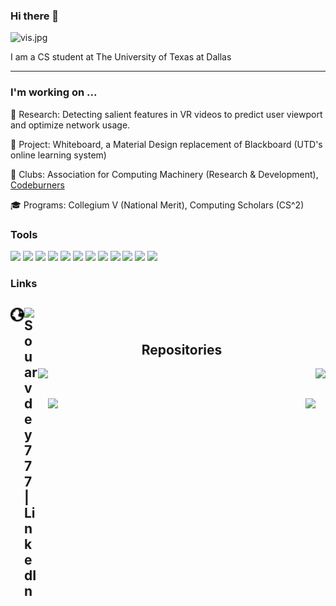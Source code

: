 ### Hi there 👋

![vis.jpg](https://visitor-badge.glitch.me/badge?page_id=sunnyguan)

I am a CS student at The University of Texas at Dallas 

---

### I'm working on ...
 
 🔭 Research: Detecting salient features in VR videos to predict user viewport and optimize network usage.
 
 🌱 Project: Whiteboard, a Material Design replacement of Blackboard (UTD's online learning system)
 
 👯 Clubs: Association for Computing Machinery (Research & Development), [Codeburners](https://open.kattis.com/users/sunny-guan)
 
 🎓 Programs: Collegium V (National Merit), Computing Scholars (CS^2)

### Tools

<img src="http://img.shields.io/badge/-Java-000000?style=flat&logo=java&logoColor=FFFFFF"> <img src="https://img.shields.io/badge/-HTML5-E34F26?style=flat&logo=html5&logoColor=white">
<img src="https://img.shields.io/badge/-CSS3-1572B6?style=flat&logo=css3&logoColor=white">
<img src="https://img.shields.io/badge/-JavaScript-eed718?style=flat&logo=javascript&logoColor=ffffff">
<img src="https://img.shields.io/badge/-React-000000?style=flat&logo=react&logoColor=00c8ff">
<img src="https://img.shields.io/badge/-Angular-004444?style=flat&logo=angular&logoColor=00c8ff">
<img src="https://img.shields.io/badge/-Node.js-3C873A?style=flat&logo=Node.js&logoColor=white">
<img src="http://img.shields.io/badge/-Git-F1502F?style=flat&logo=git&logoColor=FFFFFF">
<img src="http://img.shields.io/badge/-Github-000000?style=flat&logo=github&logoColor=FFFFFF">
<img src="http://img.shields.io/badge/-VS%20Code-007ACC?style=flat&logo=visual%20studio%20code&logoColor=white">
<img src="http://img.shields.io/badge/-Heroku-430098?style=flat&logo=heroku&logoColor=white">
<img src="https://img.shields.io/badge/-Flask-AAAAAA?style=flat&logo=flask&logoColor=00c8ff%22">

### Links


[<img align="left" alt="Souarvdey777" width="22px" src="https://raw.githubusercontent.com/iconic/open-iconic/master/svg/globe.svg" />](www.sguan.me)
[<img align="left" alt="Souarvdey777 | LinkedIn" width="22px" src="https://cdn.jsdelivr.net/npm/simple-icons@v3/icons/linkedin.svg" />](https://www.linkedin.com/in/sunny-guan/)
<br>
---

<h2 align="center">Repositories</h2>

<p width="100%" align="center">
  <a align="left" href="https://github.com/sunnyguan/whiteboard" title="Algorithms"><img align="left" height="135" src="https://github-readme-stats.vercel.app/api/pin/?username=sunnyguan&repo=whiteboard&show_owner=false"></a><a align="right" href="https://github.com/sunnyguan/UTDCourseSearch" title="Data Structures"><img align="right" height="135" src="https://github-readme-stats.vercel.app/api/pin/?username=sunnyguan&repo=UTDCourseSearch&show_owner=false"></a>
</p>
<br><br>
<p width="100%" align="center">
  <a align="left" href="https://github.com/sunnyguan/utdegree-planner" title="Turkce-Heceleme-CPP"><img align="left" height="135" src="https://github-readme-stats.vercel.app/api/pin/?username=sunnyguan&repo=utdegree-planner&show_owner=false"></a>
  <a align="right" href="https://github.com/ACM-Research/vr-viewport-analysis" title="Copy&Move Forgery Detection With DCT"><img align="right" height="135" src="https://github-readme-stats.vercel.app/api/pin/?username=ACM-Research&repo=vr-viewport-analysis&show_owner=false"></a>
</p>
<br><br>
